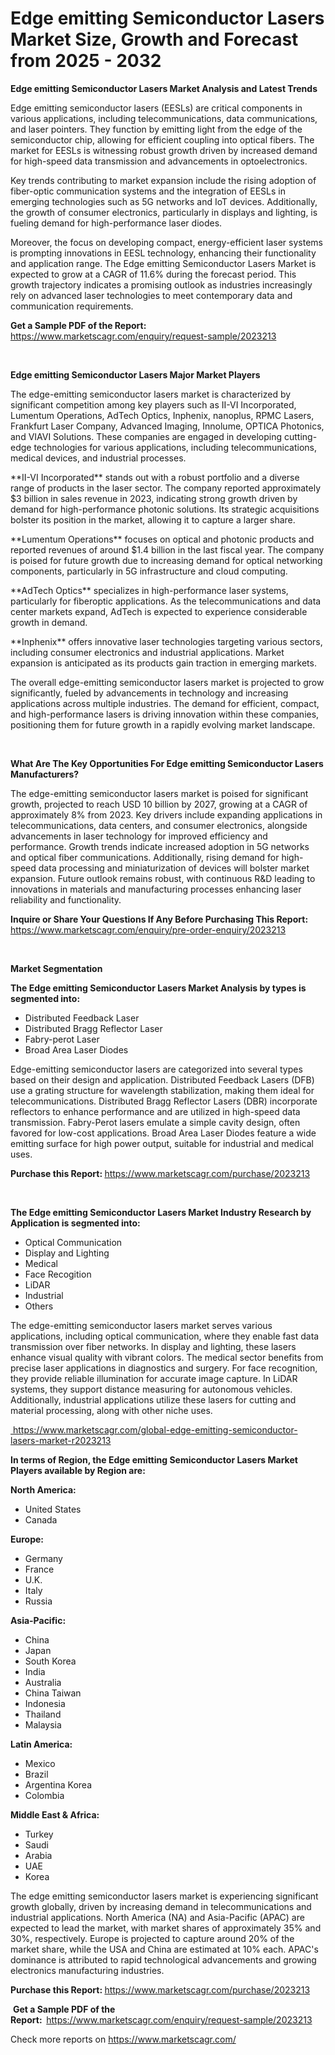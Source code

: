<p><h1>Edge emitting Semiconductor Lasers Market Size, Growth and Forecast from 2025 - 2032</h1></p><p><strong>Edge emitting Semiconductor Lasers Market Analysis and Latest Trends</strong></p>
<p><p>Edge emitting semiconductor lasers (EESLs) are critical components in various applications, including telecommunications, data communications, and laser pointers. They function by emitting light from the edge of the semiconductor chip, allowing for efficient coupling into optical fibers. The market for EESLs is witnessing robust growth driven by increased demand for high-speed data transmission and advancements in optoelectronics. </p><p>Key trends contributing to market expansion include the rising adoption of fiber-optic communication systems and the integration of EESLs in emerging technologies such as 5G networks and IoT devices. Additionally, the growth of consumer electronics, particularly in displays and lighting, is fueling demand for high-performance laser diodes. </p><p>Moreover, the focus on developing compact, energy-efficient laser systems is prompting innovations in EESL technology, enhancing their functionality and application range. The Edge emitting Semiconductor Lasers Market is expected to grow at a CAGR of 11.6% during the forecast period. This growth trajectory indicates a promising outlook as industries increasingly rely on advanced laser technologies to meet contemporary data and communication requirements.</p></p>
<p><strong>Get a Sample PDF of the Report:&nbsp;</strong> <a href="https://www.marketscagr.com/enquiry/request-sample/2023213?utm_campaign=2246&utm_medium=2&utm_source=Github&utm_content=ia&utm_term=11022025&utm_id=edge-emitting-semiconductor-lasers">https://www.marketscagr.com/enquiry/request-sample/2023213</a></p>
<p>&nbsp;</p>
<p><strong>Edge emitting Semiconductor Lasers Major Market Players</strong></p>
<p><p>The edge-emitting semiconductor lasers market is characterized by significant competition among key players such as II-VI Incorporated, Lumentum Operations, AdTech Optics, Inphenix, nanoplus, RPMC Lasers, Frankfurt Laser Company, Advanced Imaging, Innolume, OPTICA Photonics, and VIAVI Solutions. These companies are engaged in developing cutting-edge technologies for various applications, including telecommunications, medical devices, and industrial processes.</p><p>**II-VI Incorporated** stands out with a robust portfolio and a diverse range of products in the laser sector. The company reported approximately $3 billion in sales revenue in 2023, indicating strong growth driven by demand for high-performance photonic solutions. Its strategic acquisitions bolster its position in the market, allowing it to capture a larger share.</p><p>**Lumentum Operations** focuses on optical and photonic products and reported revenues of around $1.4 billion in the last fiscal year. The company is poised for future growth due to increasing demand for optical networking components, particularly in 5G infrastructure and cloud computing.</p><p>**AdTech Optics** specializes in high-performance laser systems, particularly for fiberoptic applications. As the telecommunications and data center markets expand, AdTech is expected to experience considerable growth in demand.</p><p>**Inphenix** offers innovative laser technologies targeting various sectors, including consumer electronics and industrial applications. Market expansion is anticipated as its products gain traction in emerging markets.</p><p>The overall edge-emitting semiconductor lasers market is projected to grow significantly, fueled by advancements in technology and increasing applications across multiple industries. The demand for efficient, compact, and high-performance lasers is driving innovation within these companies, positioning them for future growth in a rapidly evolving market landscape.</p></p>
<p>&nbsp;</p>
<p><strong>What Are The Key Opportunities For Edge emitting Semiconductor Lasers Manufacturers?</strong></p>
<p><p>The edge-emitting semiconductor lasers market is poised for significant growth, projected to reach USD 10 billion by 2027, growing at a CAGR of approximately 8% from 2023. Key drivers include expanding applications in telecommunications, data centers, and consumer electronics, alongside advancements in laser technology for improved efficiency and performance. Growth trends indicate increased adoption in 5G networks and optical fiber communications. Additionally, rising demand for high-speed data processing and miniaturization of devices will bolster market expansion. Future outlook remains robust, with continuous R&D leading to innovations in materials and manufacturing processes enhancing laser reliability and functionality.</p></p>
<p><strong>Inquire or Share Your Questions If Any Before Purchasing This Report:</strong> <a href="https://www.marketscagr.com/enquiry/pre-order-enquiry/2023213?utm_campaign=2246&utm_medium=2&utm_source=Github&utm_content=ia&utm_term=11022025&utm_id=edge-emitting-semiconductor-lasers">https://www.marketscagr.com/enquiry/pre-order-enquiry/2023213</a></p>
<p>&nbsp;</p>
<p><strong>Market Segmentation</strong></p>
<p><strong>The Edge emitting Semiconductor Lasers Market Analysis by types is segmented into:</strong></p>
<p><ul><li>Distributed Feedback Laser</li><li>Distributed Bragg Reflector Laser</li><li>Fabry-perot Laser</li><li>Broad Area Laser Diodes</li></ul></p>
<p><p>Edge-emitting semiconductor lasers are categorized into several types based on their design and application. Distributed Feedback Lasers (DFB) use a grating structure for wavelength stabilization, making them ideal for telecommunications. Distributed Bragg Reflector Lasers (DBR) incorporate reflectors to enhance performance and are utilized in high-speed data transmission. Fabry-Perot lasers emulate a simple cavity design, often favored for low-cost applications. Broad Area Laser Diodes feature a wide emitting surface for high power output, suitable for industrial and medical uses.</p></p>
<p><strong>Purchase this Report:&nbsp;</strong><a href="https://www.marketscagr.com/purchase/2023213?utm_campaign=2246&utm_medium=2&utm_source=Github&utm_content=ia&utm_term=11022025&utm_id=edge-emitting-semiconductor-lasers">https://www.marketscagr.com/purchase/2023213</a></p>
<p>&nbsp;</p>
<p><strong>The Edge emitting Semiconductor Lasers Market Industry Research by Application is segmented into:</strong></p>
<p><ul><li>Optical Communication</li><li>Display and Lighting</li><li>Medical</li><li>Face Recogition</li><li>LiDAR</li><li>Industrial</li><li>Others</li></ul></p>
<p><p>The edge-emitting semiconductor lasers market serves various applications, including optical communication, where they enable fast data transmission over fiber networks. In display and lighting, these lasers enhance visual quality with vibrant colors. The medical sector benefits from precise laser applications in diagnostics and surgery. For face recognition, they provide reliable illumination for accurate image capture. In LiDAR systems, they support distance measuring for autonomous vehicles. Additionally, industrial applications utilize these lasers for cutting and material processing, along with other niche uses.</p></p>
<p><a href="https://www.marketscagr.com/global-edge-emitting-semiconductor-lasers-market-r2023213?utm_campaign=2246&utm_medium=2&utm_source=Github&utm_content=ia&utm_term=11022025&utm_id=edge-emitting-semiconductor-lasers">&nbsp;https://www.marketscagr.com/global-edge-emitting-semiconductor-lasers-market-r2023213</a></p>
<p><strong>In terms of Region, the Edge emitting Semiconductor Lasers Market Players available by Region are:</strong></p>
<p>
    <p> <strong> North America: </strong>
        <ul>
            <li>United States</li>
            <li>Canada</li>
        </ul>
        </p> 
    <p> <strong> Europe: </strong>
        <ul>
            <li>Germany</li>
            <li>France</li>
            <li>U.K.</li>
            <li>Italy</li>
            <li>Russia</li>
        </ul>
        </p> 
    <p> <strong> Asia-Pacific: </strong>
        <ul>
            <li>China</li>
            <li>Japan</li>
            <li>South Korea</li>
            <li>India</li>
            <li>Australia</li>
            <li>China Taiwan</li>
            <li>Indonesia</li>
            <li>Thailand</li>
            <li>Malaysia</li>
        </ul>
        </p> 
    <p> <strong> Latin America: </strong>
        <ul>
            <li>Mexico</li>
            <li>Brazil</li>
            <li>Argentina Korea</li>
            <li>Colombia</li>
        </ul>
        </p> 
    <p> <strong> Middle East & Africa: </strong>
        <ul>
            <li>Turkey</li>
            <li>Saudi</li>
            <li>Arabia</li>
            <li>UAE</li>
            <li>Korea</li>
        </ul>
    </p>
    </p>
<p><p>The edge emitting semiconductor lasers market is experiencing significant growth globally, driven by increasing demand in telecommunications and industrial applications. North America (NA) and Asia-Pacific (APAC) are expected to lead the market, with market shares of approximately 35% and 30%, respectively. Europe is projected to capture around 20% of the market share, while the USA and China are estimated at 10% each. APAC's dominance is attributed to rapid technological advancements and growing electronics manufacturing industries.</p></p>
<p><strong>Purchase this Report: </strong><a href="https://www.marketscagr.com/purchase/2023213?utm_campaign=2246&utm_medium=2&utm_source=Github&utm_content=ia&utm_term=11022025&utm_id=edge-emitting-semiconductor-lasers">https://www.marketscagr.com/purchase/2023213</a></p>
<p>&nbsp;<strong>Get a Sample PDF of the Report:&nbsp;&nbsp;</strong><a href="https://www.marketscagr.com/enquiry/request-sample/2023213?utm_campaign=2246&utm_medium=2&utm_source=Github&utm_content=ia&utm_term=11022025&utm_id=edge-emitting-semiconductor-lasers">https://www.marketscagr.com/enquiry/request-sample/2023213</a></p>
<p><strong></strong></p>
<p>Check more reports on <a href="https://www.marketscagr.com/?utm_campaign=2246&utm_medium=2&utm_source=Github&utm_content=ia&utm_term=11022025&utm_id=edge-emitting-semiconductor-lasers">https://www.marketscagr.com/</a></p>